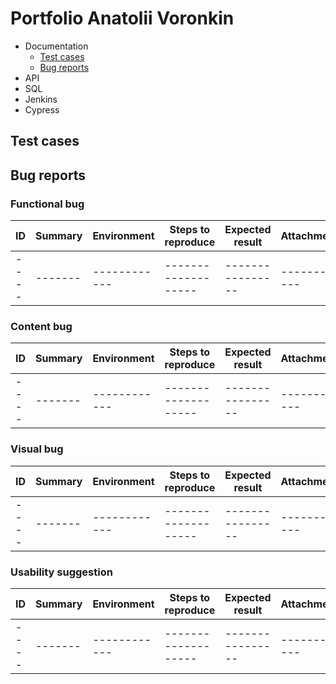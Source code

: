 # Portfolio Anatolii Voronkin
- Documentation
  <!--checklists-->
  <!--use cases-->
  * [Test cases](#test-cases)
  * [Bug reports](#bug-reports)
  <!--test plans-->
- API
- SQL
- Jenkins
- Cypress

## Test cases

## Bug reports
### Functional bug
| ID  | Summary | Environment | Steps to reproduce | Expected result | Attachments | Priority | Severity | 
| ----| --------| ----------- |------------------- |---------------- |------------ |--------- |--------- |
| ----| ------- |------------ |------------------- |---------------- |------------ |--------- |--------- |

### Content bug
| ID  | Summary | Environment | Steps to reproduce | Expected result | Attachments | Priority | Severity | 
| ----| --------| ----------- |------------------- |---------------- |------------ |--------- |--------- |
| ----| ------- |------------ |------------------- |---------------- |------------ |--------- |--------- |

### Visual bug
| ID  | Summary | Environment | Steps to reproduce | Expected result | Attachments | Priority | Severity | 
| ----| --------| ----------- |------------------- |---------------- |------------ |--------- |--------- |
| ----| ------- |------------ |------------------- |---------------- |------------ |--------- |--------- |

### Usability suggestion
| ID  | Summary | Environment | Steps to reproduce | Expected result | Attachments | Priority | Severity | 
| ----| --------| ----------- |------------------- |---------------- |------------ |--------- |--------- |
| ----| ------- |------------ |------------------- |---------------- |------------ |--------- |--------- |


  
  
